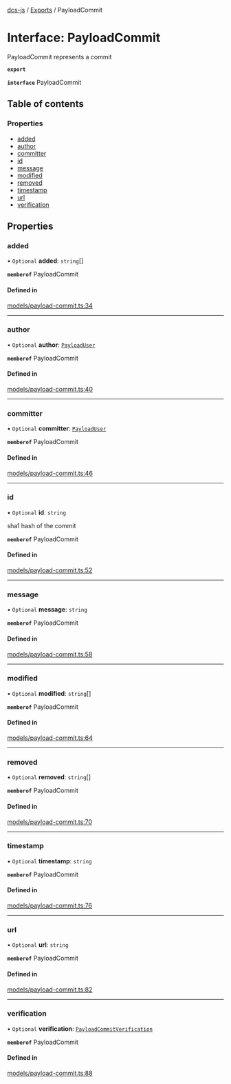 [dcs-js](../README.md) / [Exports](../modules.md) / PayloadCommit

# Interface: PayloadCommit

PayloadCommit represents a commit

**`export`**

**`interface`** PayloadCommit

## Table of contents

### Properties

- [added](PayloadCommit.md#added)
- [author](PayloadCommit.md#author)
- [committer](PayloadCommit.md#committer)
- [id](PayloadCommit.md#id)
- [message](PayloadCommit.md#message)
- [modified](PayloadCommit.md#modified)
- [removed](PayloadCommit.md#removed)
- [timestamp](PayloadCommit.md#timestamp)
- [url](PayloadCommit.md#url)
- [verification](PayloadCommit.md#verification)

## Properties

### <a id="added" name="added"></a> added

• `Optional` **added**: `string`[]

**`memberof`** PayloadCommit

#### Defined in

[models/payload-commit.ts:34](https://github.com/unfoldingWord/dcs-js/blob/dd84989/models/payload-commit.ts#L34)

___

### <a id="author" name="author"></a> author

• `Optional` **author**: [`PayloadUser`](PayloadUser.md)

**`memberof`** PayloadCommit

#### Defined in

[models/payload-commit.ts:40](https://github.com/unfoldingWord/dcs-js/blob/dd84989/models/payload-commit.ts#L40)

___

### <a id="committer" name="committer"></a> committer

• `Optional` **committer**: [`PayloadUser`](PayloadUser.md)

**`memberof`** PayloadCommit

#### Defined in

[models/payload-commit.ts:46](https://github.com/unfoldingWord/dcs-js/blob/dd84989/models/payload-commit.ts#L46)

___

### <a id="id" name="id"></a> id

• `Optional` **id**: `string`

sha1 hash of the commit

**`memberof`** PayloadCommit

#### Defined in

[models/payload-commit.ts:52](https://github.com/unfoldingWord/dcs-js/blob/dd84989/models/payload-commit.ts#L52)

___

### <a id="message" name="message"></a> message

• `Optional` **message**: `string`

**`memberof`** PayloadCommit

#### Defined in

[models/payload-commit.ts:58](https://github.com/unfoldingWord/dcs-js/blob/dd84989/models/payload-commit.ts#L58)

___

### <a id="modified" name="modified"></a> modified

• `Optional` **modified**: `string`[]

**`memberof`** PayloadCommit

#### Defined in

[models/payload-commit.ts:64](https://github.com/unfoldingWord/dcs-js/blob/dd84989/models/payload-commit.ts#L64)

___

### <a id="removed" name="removed"></a> removed

• `Optional` **removed**: `string`[]

**`memberof`** PayloadCommit

#### Defined in

[models/payload-commit.ts:70](https://github.com/unfoldingWord/dcs-js/blob/dd84989/models/payload-commit.ts#L70)

___

### <a id="timestamp" name="timestamp"></a> timestamp

• `Optional` **timestamp**: `string`

**`memberof`** PayloadCommit

#### Defined in

[models/payload-commit.ts:76](https://github.com/unfoldingWord/dcs-js/blob/dd84989/models/payload-commit.ts#L76)

___

### <a id="url" name="url"></a> url

• `Optional` **url**: `string`

**`memberof`** PayloadCommit

#### Defined in

[models/payload-commit.ts:82](https://github.com/unfoldingWord/dcs-js/blob/dd84989/models/payload-commit.ts#L82)

___

### <a id="verification" name="verification"></a> verification

• `Optional` **verification**: [`PayloadCommitVerification`](PayloadCommitVerification.md)

**`memberof`** PayloadCommit

#### Defined in

[models/payload-commit.ts:88](https://github.com/unfoldingWord/dcs-js/blob/dd84989/models/payload-commit.ts#L88)
